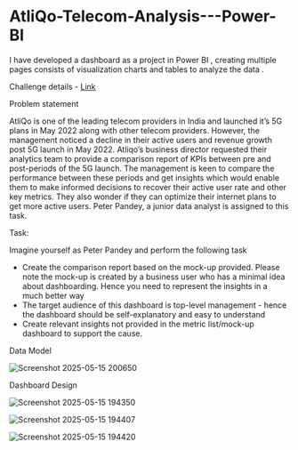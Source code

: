 # AtliQo-Telecom-Analysis---Power-BI
I have developed a dashboard as a project in Power BI , creating multiple pages consists of  visualization charts and  tables to analyze the data .

Challenge details - [Link](https://codebasics.io/event/codebasics-resume-project-challenge)

Problem statement

AtliQo is one of the leading telecom providers in India and launched it’s 5G plans in May 2022 along with other telecom providers.
However, the management noticed a decline in their active users and revenue growth post 5G launch in May 2022. Atliqo’s business director requested their analytics team to provide a comparison report of KPIs between pre and post-periods of the 5G launch. The management is keen to compare the performance between these periods and get insights which would enable them to make informed decisions to recover their active user rate and other key metrics. They also wonder if they can optimize their internet plans to get more active users.  Peter Pandey, a junior data analyst is assigned to this task.

Task:  

Imagine yourself as Peter Pandey and perform the following task
- Create the comparison report based on the mock-up provided. Please note the mock-up  is created by a business user who has a minimal idea about dashboarding. Hence you need to represent the insights in a much better way
- The target audience of this dashboard is top-level management - hence the dashboard should be self-explanatory and easy to understand
- Create relevant insights not provided in the metric list/mock-up dashboard to support the cause.

Data Model

![Screenshot 2025-05-15 200650](https://github.com/user-attachments/assets/1d9be47e-6e85-4c62-b0e9-21abc3ce761d)

Dashboard Design 

![Screenshot 2025-05-15 194350](https://github.com/user-attachments/assets/ec1f847d-8973-4267-85ae-f852de1a44b3)

![Screenshot 2025-05-15 194407](https://github.com/user-attachments/assets/d3aeb332-689d-40cf-91c5-1794099afce4)

![Screenshot 2025-05-15 194420](https://github.com/user-attachments/assets/d49ba25a-55e3-46db-a50d-ea6dc40bbcee)





